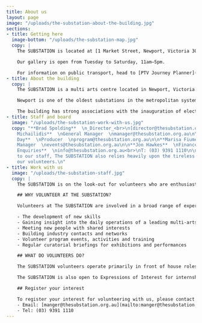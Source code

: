 ```yaml
---
title: About us
layout: page
image: "/uploads/the-substation-about-the-building.jpg"
sections:
- title: Getting here
  image-bottom: "/uploads/the-substation-map.jpg"
  copy: |
    The SUBSTATION is located at [1 Market Street, Newport, Victoria 3015](https://goo.gl/maps/3RTKiR89iD72).

    Our gallery is open from Tuesday to Saturday, 11am–5pm.

    For information on public transport, head to [PTV Journey Planner](http://ptv.vic.gov.au/journey#jpsearch%5Baction%5D=showPlanner).
- title: About the building
  copy: |
    The SUBSTATION is a multi arts centre located in Newport, Victoria. One of Melbourne’s newest arts venues, the building houses the biggest visual arts gallery in the Western Suburbs of Melbourne, a dance studio and a large-scale multi-purpose performance space. The SUBSTATIONis a one of a kind arts venue in Victoria in that its architecture and spaces invite artists to work across art form and scale. The SUBSTATIONaims to engage with artists to introduce new audiences to new artists and artistic work. We invite artists to utilise our unique spaces in the development and staging of work that responds to ideas that are relevant to our place in Melbourne, Australia and the world.

    Newport is one of the oldest substations in the metropolitan systems, and also one of the largest, comparable to the North Fitzroy substation and slightly smaller than the Newmarket substation. It displays an exceptionally high level of integrity not seen in any other extant examples of this substation design, and although much of the original equipment has been removed or vandalised, the building is highly demonstrative of early twentieth century power generating practices. The building has strong visual and functional associations with the nearby Newport railway workshops, established in 1882.

    The building has strong associations with the inauguration of electric services, due to its construction during the first phase of the scheme. It is also important for its associations with the engineering firm Merz and MacLellan, who designed the electrification scheme as well as the early substations in association with the VR Way and Works Branch. Its construction by the Victorian Railways sets the building apart from contemporary Railways structures built under contract.
- title: Staff and board
  image: "/uploads/the-substation-work-with-us.jpg"
  copy: "**Brad Spolding**  \n_Director_<br>\n[director@thesubstation.org.au](director@thesubstation.org.au)\n\n**Kali
    Michailidis**  \nGeneral Manager  \nmanager@thesubstation.org.au\n\n**Susannah
    Day**  \nProducer  \nprogram@thesubstation.org.au\n\n**Marisa Fiume**  \nEvents
    Manager  \nevents@thesubstation.org.au\n\n**Jon Hawkes**  \nFinance Manager  \naccounts@thesubstation.org.au\n\n**General
    Enquiries**  \ninfo@thesubstation.org.au<br>\nT: (03) 9391 1110\n\nIn addition
    to our staff, The SUBSTATION also relies heavily upon the tireless efforts of
    our volunteers.\n"
- title: Work with us
  image: "/uploads/the-substation-staff.jpg"
  copy: |
    The SUBSTATION is on the look-out for volunteers who are enthusiastic and dedicated to the promotion of visual and performing arts in its myriad forms. The SUBSTATION volunteers play an active role in delivering excellent customer experiences and ensuring The SUBSTATION remains a valued cultural destination. Whether you want to gain experience in the industry, learn more about visual and performing arts, pass on your skills and knowledge to others or just want to socialise with people with similar interests – we want to hear from you!

    ## WHY VOLUNTEER AT THE SUBSTATION?

    Volunteers at The SUBSTATION are involved in a broad range of experiences. The benefits of volunteering include:

    - The development of new skills
    - Gaining insight into the daily operations of a leading multi-arts organisation
    - Meeting new people with shared interests
    - Building industry contacts and networks
    - Volunteer program events, activities and training
    - Regular curatorial briefings for exhibitions and performances

    ## WHAT DO VOLUNTEERS DO?

    The SUBSTATION volunteers operate primarily in front of house roles, invigilating exhibitions, ushering for performances and assisting with private and corporate events.

    The SUBSTATION is also open to Expressions of Interest for internships from tertiary or post-graduate students in areas of marketing, production and    general administration (subject to availability).

    ## Register your interest

    To register your interest for volunteering with us, please contact Kali Michailidis, General Manager:
    - Email: [manger@thesubstation.org.au](mailto:manger@thesubstation.org.au)
    - Tel: (03) 9391 1110
---
```

